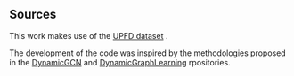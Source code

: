 Sources
----------

This work makes use of the [UPFD dataset](https://github.com/safe-graph/GNN-FakeNews/tree/main) .

The development of the code was inspired by the methodologies proposed in the [DynamicGCN](https://github.com/JihoChoi/dynamic-gcn/tree/main) and [DynamicGraphLearning](https://github.com/Banking-Analytics-Lab/DynamicGraphLearning) rpositories.
